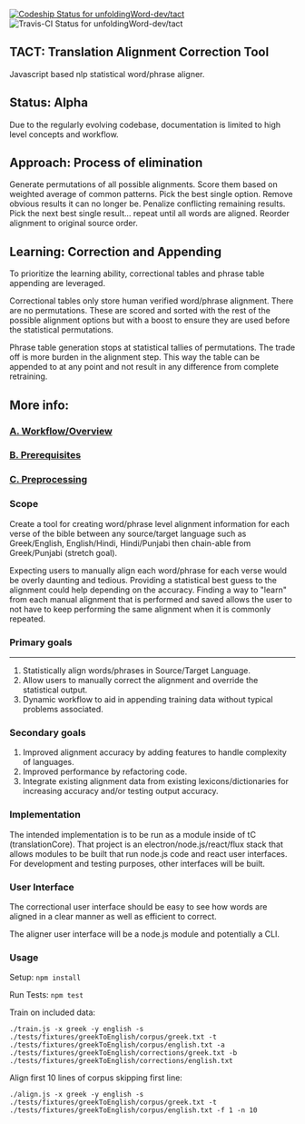[ ![Codeship Status for unfoldingWord-dev/tact](https://app.codeship.com/projects/d2282ce0-8d68-0134-e553-0a1d76d80454/status?branch=master)](https://app.codeship.com/projects/184977)
![Travis-CI Status for unfoldingWord-dev/tact](https://travis-ci.org/unfoldingWord-dev/tact.svg?branch=master)

## TACT: Translation Alignment Correction Tool
Javascript based nlp statistical word/phrase aligner.

## Status: Alpha
Due to the regularly evolving codebase, documentation is limited to high level concepts and workflow.

## Approach: Process of elimination
Generate permutations of all possible alignments. Score them based on weighted average of common patterns. Pick the best single option. Remove obvious results it can no longer be. Penalize conflicting remaining results. Pick the next best single result... repeat until all words are aligned. Reorder alignment to original source order.

## Learning: Correction and Appending
To prioritize the learning ability, correctional tables and phrase table appending are leveraged.

Correctional tables only store human verified word/phrase alignment. There are no permutations. These are scored and sorted with the rest of the possible alignment options but with a boost to ensure they are used before the statistical permutations.

Phrase table generation stops at statistical tallies of permutations. The trade off is more burden in the alignment step. This way the table can be appended to at any point and not result in any difference from complete retraining.

## More info:
### [A. Workflow/Overview](https://github.com/unfoldingWord-dev/tact/wiki/A.-Workflow-Overview)
### [B. Prerequisites](https://github.com/unfoldingWord-dev/tact/wiki/B.-Prerequisites)
### [C. Preprocessing](https://github.com/unfoldingWord-dev/tact/wiki/C.-Preprocessing-data)


### Scope
Create a tool for creating word/phrase level alignment information for each verse of the bible between any source/target language such as Greek/English, English/Hindi, Hindi/Punjabi then chain-able from Greek/Punjabi (stretch goal).

Expecting users to manually align each word/phrase for each verse would be overly daunting and tedious. Providing a statistical best guess to the alignment could help depending on the accuracy. Finding a way to "learn" from each manual alignment that is performed and saved allows the user to not have to keep performing the same alignment when it is commonly repeated.

### Primary goals
---
1. Statistically align words/phrases in Source/Target Language.
1. Allow users to manually correct the alignment and override the statistical output.
1. Dynamic workflow to aid in appending training data without typical problems associated.

### Secondary goals
1. Improved alignment accuracy by adding features to handle complexity of languages.
2. Improved performance by refactoring code.
3. Integrate existing alignment data from existing lexicons/dictionaries for increasing accuracy and/or testing output accuracy.

### Implementation
The intended implementation is to be run as a module inside of tC (translationCore). That project is an electron/node.js/react/flux stack that allows modules to be built that run node.js code and react user interfaces. For development and testing purposes, other interfaces will be built.

### User Interface
The correctional user interface should be easy to see how words are aligned in a clear manner as well as efficient to correct.

The aligner user interface will be a node.js module and potentially a CLI.

### Usage
Setup: `npm install`

Run Tests: `npm test`

Train on included data:

`./train.js -x greek -y english -s ./tests/fixtures/greekToEnglish/corpus/greek.txt -t ./tests/fixtures/greekToEnglish/corpus/english.txt -a ./tests/fixtures/greekToEnglish/corrections/greek.txt -b ./tests/fixtures/greekToEnglish/corrections/english.txt`

Align first 10 lines of corpus skipping first line:

`./align.js -x greek -y english -s ./tests/fixtures/greekToEnglish/corpus/greek.txt -t ./tests/fixtures/greekToEnglish/corpus/english.txt -f 1 -n 10`
